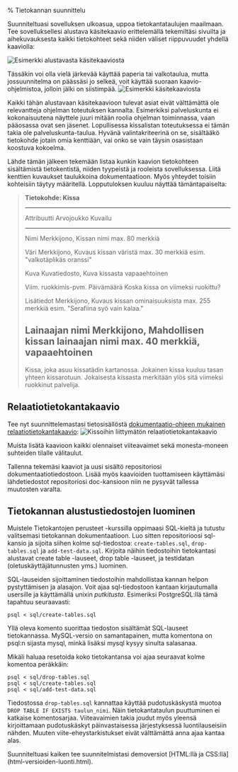 % Tietokannan suunnittelu
<!-- order: 3 -->

Suunniteltuasi sovelluksen ulkoasua, uppoa tietokantataulujen
maailmaan. 
Tee sovelluksellesi alustava käsitekaavio erittelemällä
tekemiltäsi sivuilta ja aihekuvauksesta kaikki tietokohteet
sekä niiden väliset riippuvuudet yhdellä kaaviolla:

![Esimerkki alustavasta käsitekaaviosta]({{myimgdir}}kasitekaavio.jpg)

Tässäkin voi olla vielä järkevää käyttää paperia tai valkotaulua, mutta jossuunnitelma on päässäsi jo selkeä, voit käyttää suoraan kaavio-ohjelmistoa, jolloin jälki on siistimpää.
<expandable title="Siistimpi käsitekaavioversio (avaa tästä)">
![Esimerkki käsitekaaviosta]({{imgdir}}dokumentaatio-ohje/information_diagram.png)
</expandable>

Kaikki tähän alustavaan käsitekaavioon tulevat asiat eivät välttämättä ole
relevantteja ohjelman toteutuksen kannalta. Esimerkiksi
palveluskunta ei kokonaisuutena näyttele juuri mitään roolia
ohjelman toiminnassa, vaan pääosassa ovat sen jäsenet.
Lopullisessa kissalistan toteutuksessa ei tämän takia ole palveluskunta-taulua. 
Hyvänä valintakriteerinä on se, sisältääkö tietokohde jotain omia kenttiään, vai onko se vain täysin osasistaan koostuva kokoelma.

Lähde tämän jälkeen tekemään listaa kunkin kaavion tietokohteen
sisältämistä tietokentistä, niiden tyypeistä ja rooleista sovelluksessa.
Liitä kenttien kuvaukset taulukkoina dokumentaatioon. 
Myös yhteydet toisiin kohteisiin täytyy määritellä. 
Lopputuloksen kuuluu näyttää tämäntapaiselta:

> **Tietokohde: Kissa**
> 
> ------------------------------------------------------------------------
> Attribuutti          Arvojoukko         Kuvailu
> -------------------- ------------------ -------------------------------
> Nimi                 Merkkijono,        Kissan nimi
>                      max. 80 merkkiä    
> 
> Väri                 Merkkijono,        Kuvaus kissan väristä
>                      max. 30 merkkiä    esim. "valkotäplikäs oranssi"
> 
> Kuva                 Kuvatiedosto,      Kuva kissasta
>                      vapaaehtoinen
> 
> Viim. ruokkimis-pvm. Päivämäärä         Koska kissa on viimeksi ruokittu?
> 
> Lisätiedot           Merkkijono,        Kuvaus kissan ominaisuuksista
>                      max. 255 merkkiä   esim. "Serafiina syö vain kalaa."
> 
> Lainaajan nimi       Merkkijono,        Mahdollisen kissan lainaajan nimi
>                      max. 40 merkkiä,
>                      vapaaehtoinen
> -----------------------------------------------------------------------
> 
> Kissa, joka asuu kissatädin kartanossa. Jokainen kissa kuuluu tasan yhteen kissarotuun. Jokaisesta kissasta merkitään ylös sitä viimeksi ruokkinut palvelija.

## Relaatiotietokantakaavio

Tee nyt suunnittelemastasi tietosisällöstä [dokumentaatio-ohjeen mukainen relaatiotietokantakaavio]({{rootdir}}dokumentaatio-ohje.html#relaatiotietokantakaavio):
![Kissoihin liittymätön relaatiotietokantakaavio]({{imgdir}}dokumentaatio-ohje/relaatiokaavio.gif)

Muista lisätä kaavioon kaikki olennaiset viiteavaimet sekä
monesta-moneen suhteiden tilalle välitaulut.

Tallenna tekemäsi kaaviot ja uusi sisältö 
repositoriosi dokumentaatiotiedostoon.
Lisää myös kaavioiden tuottamiseen käyttämäsi lähdetiedostot
repositoriosi doc-kansioon niin ne pysyvät tallessa muutosten varalta.

## Tietokannan alustustiedostojen luominen

Muistele Tietokantojen perusteet -kurssilla oppimaasi SQL-kieltä ja tutustu valitsemasi tietokannan dokumentaatioon.
Luo sitten repositorioosi sql-kansio ja sijoita siihen kolme sql-tiedostoa:
<code>create-tables.sql</code>, <code>drop-tables.sql</code> ja <code>add-test-data.sql</code>.
Kirjoita näihin tiedostoihin tietokantasi alustavat create table -lauseet, drop table -lauseet, ja testidatan (oletuskäyttäjätunnusten yms.) luominen.

SQL-lauseiden sijoittaminen tiedostoihin mahdollistaa kannan helpon
pystyttämisen ja alasajon. 
Voit ajaa sql-tiedostoon kantaan kirjautumalla usersille
ja käyttämällä unixin _putkitusta_. Esimeriksi PostgreSQL:llä tämä tapahtuu seuraavasti:

~~~~
psql < sql/create-tables.sql
~~~~


Yllä oleva komento suorittaa tiedoston sisältämät SQL-lauseet
tietokannassa. MySQL-versio on samantapainen, mutta komentona on psql:n
sijasta mysql, minkä lisäksi mysql kysyy sinulta salasanaa.

Mikäli haluaa resetoida koko tietokantansa voi ajaa seuraavat kolme komentoa peräkkäin:

~~~~
psql < sql/drop-tables.sql
psql < sql/create-tables.sql
psql < sql/add-test-data.sql
~~~~

Tiedostossa <code>drop-tables.sql</code> kannattaa käyttää pudotuskäskystä
muotoa <code>DROP TABLE IF EXISTS taulun_nimi</code>. 
Näin tietokantataulun puuttuminen ei katkaise komentosarjaa. 
Viiteavaimien takia joudut myös yleensä kirjoittamaan pudotuskäskyt päinvastaisessa
järjestyksessä luontilauseisiin nähden. Muuten viite-eheystarkistukset eivät välttämättä anna ajaa kantaa alas.


<next>
Suunniteltuasi kaiken tee suunnitelmistasi demoversiot [HTML:llä ja CSS:llä](html-versioiden-luonti.html).
</next>
